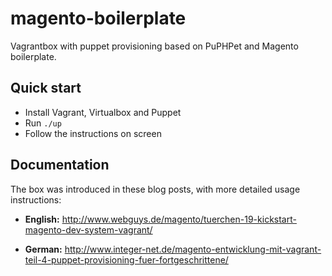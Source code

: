 magento-boilerplate
===================

Vagrantbox with puppet provisioning based on PuPHPet and Magento boilerplate.

Quick start
----

- Install Vagrant, Virtualbox and Puppet
- Run `./up`
- Follow the instructions on screen

Documentation
----

The box was introduced in these blog posts, with more detailed usage instructions:

- **English:** http://www.webguys.de/magento/tuerchen-19-kickstart-magento-dev-system-vagrant/

- **German:** http://www.integer-net.de/magento-entwicklung-mit-vagrant-teil-4-puppet-provisioning-fuer-fortgeschrittene/
